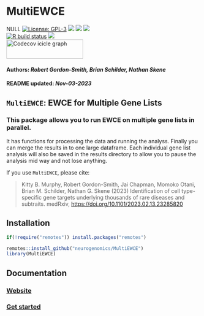 MultiEWCE
================
NULL [![License:
GPL-3](https://img.shields.io/badge/license-GPL--3-blue.svg)](https://cran.r-project.org/web/licenses/GPL-3)
[![](https://img.shields.io/badge/devel%20version-0.1.7-black.svg)](https://github.com/neurogenomics/MultiEWCE)
[![](https://img.shields.io/github/languages/code-size/neurogenomics/MultiEWCE.svg)](https://github.com/neurogenomics/MultiEWCE)
[![](https://img.shields.io/github/last-commit/neurogenomics/MultiEWCE.svg)](https://github.com/neurogenomics/MultiEWCE/commits/master)
<br> [![R build
status](https://github.com/neurogenomics/MultiEWCE/workflows/rworkflows/badge.svg)](https://github.com/neurogenomics/MultiEWCE/actions)
[![](https://codecov.io/gh/neurogenomics/MultiEWCE/branch/master/graph/badge.svg)](https://app.codecov.io/gh/neurogenomics/MultiEWCE)
<br>
<a href='https://app.codecov.io/gh/neurogenomics/MultiEWCE/tree/master' target='_blank'><img src='https://codecov.io/gh/neurogenomics/MultiEWCE/branch/master/graphs/icicle.svg' title='Codecov icicle graph' width='200' height='50' style='vertical-align: top;'></a>  
<h4>  
Authors: <i>Robert Gordon-Smith, Brian Schilder, Nathan Skene</i>  
</h4>
<h4>  
README updated: <i>Nov-03-2023</i>  
</h4>

<!-- To modify Package/Title/Description/Authors fields, edit the DESCRIPTION file -->

## `MultiEWCE`: EWCE for Multiple Gene Lists

### This package allows you to run EWCE on multiple gene lists in parallel.

It has functions for processing the data and running the analyss.
Finally you can merge the results in to one large dataframe. Each
individual gene list analysis will also be saved in the results
directory to allow you to pause the analysis mid way and not lose
anything.

If you use `MultiEWCE`, please cite:

<!-- Modify this by editing the file: inst/CITATION  -->

> Kitty B. Murphy, Robert Gordon-Smith, Jai Chapman, Momoko Otani, Brian
> M. Schilder, Nathan G. Skene (2023) Identification of cell
> type-specific gene targets underlying thousands of rare diseases and
> subtraits. medRxiv, <https://doi.org/10.1101/2023.02.13.23285820>

## Installation

``` r
if(!require("remotes")) install.packages("remotes")

remotes::install_github("neurogenomics/MultiEWCE")
library(MultiEWCE)
```

## Documentation

### [Website](https://neurogenomics.github.io/MultiEWCE)

### [Get started](https://neurogenomics.github.io/MultiEWCE/articles/MultiEWCE)

<br>

